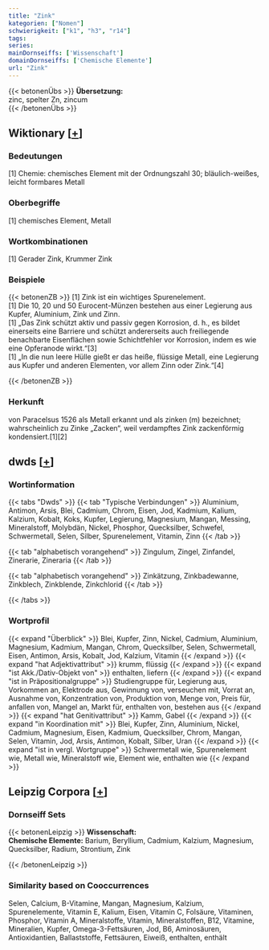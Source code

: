 ```yaml
---
title: "Zink"
kategorien: ["Nomen"]
schwierigkeit: ["k1", "h3", "r14"]
tags:
series:
mainDornseiffs: ['Wissenschaft']
domainDornseiffs: ['Chemische Elemente']
url: "Zink"
---
```


{{< betonenÜbs >}}
**Übersetzung:**  
zinc, spelter Zn, zincum  
{{< /betonenÜbs >}}

## Wiktionary [[+](https://de.wiktionary.org/wiki/Zink)]

### Bedeutungen
[1] Chemie: chemisches Element mit der Ordnungszahl 30; bläulich-weißes, leicht formbares Metall  

### Oberbegriffe
[1] chemisches Element, Metall  

### Wortkombinationen
[1] Gerader Zink, Krummer Zink  

### Beispiele
{{< betonenZB >}}
[1] Zink ist ein wichtiges Spurenelement.  
[1] Die 10, 20 und 50 Eurocent-Münzen bestehen aus einer Legierung aus Kupfer, Aluminium, Zink und Zinn.  
[1] „Das Zink schützt aktiv und passiv gegen Korrosion, d. h., es bildet einerseits eine Barriere und schützt andererseits auch freiliegende benachbarte Eisenflächen sowie Schichtfehler vor Korrosion, indem es wie eine Opferanode wirkt.“[3]  
[1] „In die nun leere Hülle gießt er das heiße, flüssige Metall, eine Legierung aus Kupfer und anderen Elementen, vor allem Zinn oder Zink.“[4]  

{{< /betonenZB >}}
### Herkunft
von Paracelsus 1526 als Metall erkannt und als zinken (m) bezeichnet; wahrscheinlich zu Zinke „Zacken“, weil verdampftes Zink zackenförmig kondensiert.[1][2]  



## dwds [[+](https://www.dwds.de/wb/Zink)]

### Wortinformation
{{< tabs "Dwds" >}}
{{< tab "Typische Verbindungen" >}}
Aluminium, Antimon, Arsis, Blei, Cadmium, Chrom, Eisen, Jod, Kadmium, Kalium, Kalzium, Kobalt, Koks, Kupfer, Legierung, Magnesium, Mangan, Messing, Mineralstoff, Molybdän, Nickel, Phosphor, Quecksilber, Schwefel, Schwermetall, Selen, Silber, Spurenelement, Vitamin, Zinn
{{< /tab >}}

{{< tab "alphabetisch vorangehend" >}}
Zingulum, Zingel, Zinfandel, Zinerarie, Zineraria
{{< /tab >}}

{{< tab "alphabetisch vorangehend" >}}
Zinkätzung, Zinkbadewanne, Zinkblech, Zinkblende, Zinkchlorid
{{< /tab >}}

{{< /tabs >}}

### Wortprofil
{{< expand "Überblick" >}} Blei, Kupfer, Zinn, Nickel, Cadmium, Aluminium, Magnesium, Kadmium, Mangan, Chrom, Quecksilber, Selen, Schwermetall, Eisen, Antimon, Arsis, Kobalt, Jod, Kalzium, Vitamin {{< /expand >}}
{{< expand "hat Adjektivattribut" >}} krumm, flüssig {{< /expand >}}
{{< expand "ist Akk./Dativ-Objekt von" >}} enthalten, liefern {{< /expand >}}
{{< expand "ist in Präpositionalgruppe" >}} Studiengruppe für, Legierung aus, Vorkommen an, Elektrode aus, Gewinnung von, verseuchen mit, Vorrat an, Ausnahme von, Konzentration von, Produktion von, Menge von, Preis für, anfallen von, Mangel an, Markt für, enthalten von, bestehen aus {{< /expand >}}
{{< expand "hat Genitivattribut" >}} Kamm, Gabel {{< /expand >}}
{{< expand "in Koordination mit" >}} Blei, Kupfer, Zinn, Aluminium, Nickel, Cadmium, Magnesium, Eisen, Kadmium, Quecksilber, Chrom, Mangan, Selen, Vitamin, Jod, Arsis, Antimon, Kobalt, Silber, Uran {{< /expand >}}
{{< expand "ist in vergl. Wortgruppe" >}} Schwermetall wie, Spurenelement wie, Metall wie, Mineralstoff wie, Element wie, enthalten wie {{< /expand >}}

## Leipzig Corpora [[+](https://corpora.uni-leipzig.de/en/res?word=Zink&corpusId=deu_newscrawl-public_2018)]

### Dornseiff Sets
{{< betonenLeipzig >}}
**Wissenschaft:**  
**Chemische Elemente:** Barium, Beryllium, Cadmium, Kalzium, Magnesium, Quecksilber, Radium, Strontium, Zink  

{{< /betonenLeipzig >}}

### Similarity based on Cooccurrences
Selen, Calcium, B-Vitamine, Mangan, Magnesium, Kalzium, Spurenelemente, Vitamin E, Kalium, Eisen, Vitamin C, Folsäure, Vitaminen, Phosphor, Vitamin A, Mineralstoffe, Vitamin, Mineralstoffen, B12, Vitamine, Mineralien, Kupfer, Omega-3-Fettsäuren, Jod, B6, Aminosäuren, Antioxidantien, Ballaststoffe, Fettsäuren, Eiweiß, enthalten, enthält

